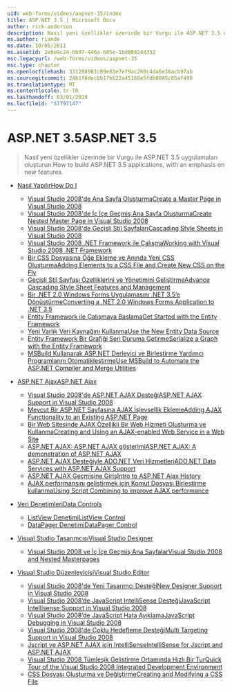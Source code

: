 ```yaml
---
uid: web-forms/videos/aspnet-35/index
title: ASP.NET 3.5 | Microsoft Docs
author: rick-anderson
description: Nasıl yeni özellikler üzerinde bir Vurgu ile ASP.NET 3.5 uygulamaları oluşturun.
ms.author: riande
ms.date: 10/05/2011
ms.assetid: 2e6e9c24-bb97-446a-b05e-1bd88824d352
msc.legacyurl: /web-forms/videos/aspnet-35
msc.type: chapter
ms.openlocfilehash: 331298981c89e83e7ef9ac260c4da6e38acb97ab
ms.sourcegitcommit: 24b1f6decbb17bb22a45166e5fdb0845c65af498
ms.translationtype: MT
ms.contentlocale: tr-TR
ms.lasthandoff: 03/01/2019
ms.locfileid: "57797147"
---
```

<a name="aspnet-35"></a><span data-ttu-id="93e2d-103">ASP.NET 3.5</span><span class="sxs-lookup"><span data-stu-id="93e2d-103">ASP.NET 3.5</span></span>
====================
> <span data-ttu-id="93e2d-104">Nasıl yeni özellikler üzerinde bir Vurgu ile ASP.NET 3.5 uygulamaları oluşturun.</span><span class="sxs-lookup"><span data-stu-id="93e2d-104">How to build ASP.NET 3.5 applications, with an emphasis on new features.</span></span>


- [<span data-ttu-id="93e2d-105">Nasıl Yapılır</span><span class="sxs-lookup"><span data-stu-id="93e2d-105">How Do I</span></span>](how-do-i/index.md)

    - [<span data-ttu-id="93e2d-106">Visual Studio 2008'de Ana Sayfa Oluşturma</span><span class="sxs-lookup"><span data-stu-id="93e2d-106">Create a Master Page in Visual Studio 2008</span></span>](how-do-i/how-do-i-create-a-master-page-in-visual-studio-2008.md)
    - [<span data-ttu-id="93e2d-107">Visual Studio 2008'de İç İçe Geçmiş Ana Sayfa Oluşturma</span><span class="sxs-lookup"><span data-stu-id="93e2d-107">Create Nested Master Page in Visual Studio 2008</span></span>](how-do-i/how-do-i-create-nested-master-page-in-visual-studio-2008.md)
    - [<span data-ttu-id="93e2d-108">Visual Studio 2008'de Geçişli Stil Sayfaları</span><span class="sxs-lookup"><span data-stu-id="93e2d-108">Cascading Style Sheets in Visual Studio 2008</span></span>](how-do-i/how-do-i-cascading-style-sheets-in-visual-studio-2008.md)
    - [<span data-ttu-id="93e2d-109">Visual Studio 2008 .NET Framework ile Çalışma</span><span class="sxs-lookup"><span data-stu-id="93e2d-109">Working with Visual Studio 2008 .NET Framework</span></span>](how-do-i/how-do-i-working-with-visual-studio-2008-net-framework.md)
    - [<span data-ttu-id="93e2d-110">Bir CSS Dosyasına Öğe Ekleme ve Anında Yeni CSS Oluşturma</span><span class="sxs-lookup"><span data-stu-id="93e2d-110">Adding Elements to a CSS File and Create New CSS on the Fly</span></span>](how-do-i/how-do-i-adding-elements-to-a-css-file-and-create-new-css-on-the-fly.md)
    - [<span data-ttu-id="93e2d-111">Geçişli Stil Sayfası Özelliklerini ve Yönetimini Geliştirme</span><span class="sxs-lookup"><span data-stu-id="93e2d-111">Advance Cascading Style Sheet Features and Management</span></span>](how-do-i/how-do-i-advance-cascading-style-sheet-features-and-management.md)
    - [<span data-ttu-id="93e2d-112">Bir .NET 2.0 Windows Forms Uygulamasını .NET 3.5’e Dönüştürme</span><span class="sxs-lookup"><span data-stu-id="93e2d-112">Converting a .NET 2.0 Windows Forms Application to .NET 3.5</span></span>](how-do-i/how-do-i-converting-a-net-20-windows-forms-application-to-net-35.md)
    - [<span data-ttu-id="93e2d-113">Entity Framework ile Çalışmaya Başlama</span><span class="sxs-lookup"><span data-stu-id="93e2d-113">Get Started with the Entity Framework</span></span>](how-do-i/how-do-i-get-started-with-the-entity-framework.md)
    - [<span data-ttu-id="93e2d-114">Yeni Varlık Veri Kaynağını Kullanma</span><span class="sxs-lookup"><span data-stu-id="93e2d-114">Use the New Entity Data Source</span></span>](how-do-i/how-do-i-use-the-new-entity-data-source.md)
    - [<span data-ttu-id="93e2d-115">Entity Framework Bir Grafiği Seri Duruma Getirme</span><span class="sxs-lookup"><span data-stu-id="93e2d-115">Serialize a Graph with the Entity Framework</span></span>](how-do-i/how-do-i-serialize-a-graph-with-the-entity-framework.md)
    - [<span data-ttu-id="93e2d-116">MSBuild Kullanarak ASP.NET Derleyici ve Birleştirme Yardımcı Programlarını Otomatikleştirme</span><span class="sxs-lookup"><span data-stu-id="93e2d-116">Use MSBuild to Automate the ASP.NET Compiler and Merge Utilities</span></span>](how-do-i/how-do-i-use-msbuild-to-automate-the-aspnet-compiler-and-merge-utilities.md)
- [<span data-ttu-id="93e2d-117">ASP.NET Ajax</span><span class="sxs-lookup"><span data-stu-id="93e2d-117">ASP.NET Ajax</span></span>](aspnet-ajax/index.md)

    - [<span data-ttu-id="93e2d-118">Visual Studio 2008'de ASP.NET AJAX Desteği</span><span class="sxs-lookup"><span data-stu-id="93e2d-118">ASP.NET AJAX Support in Visual Studio 2008</span></span>](aspnet-ajax/aspnet-ajax-support-in-visual-studio-2008.md)
    - [<span data-ttu-id="93e2d-119">Mevcut Bir ASP.NET Sayfasına AJAX İşlevsellik Ekleme</span><span class="sxs-lookup"><span data-stu-id="93e2d-119">Adding AJAX Functionality to an Existing ASP.NET Page</span></span>](aspnet-ajax/adding-ajax-functionality-to-an-existing-aspnet-page.md)
    - [<span data-ttu-id="93e2d-120">Bir Web Sitesinde AJAX Özellikli Bir Web Hizmeti Oluşturma ve Kullanma</span><span class="sxs-lookup"><span data-stu-id="93e2d-120">Creating and Using an AJAX-enabled Web Service in a Web Site</span></span>](aspnet-ajax/creating-and-using-an-ajax-enabled-web-service-in-a-web-site.md)
    - [<span data-ttu-id="93e2d-121">ASP.NET AJAX: ASP.NET AJAX gösterimi</span><span class="sxs-lookup"><span data-stu-id="93e2d-121">ASP.NET AJAX: A demonstration of ASP.NET AJAX</span></span>](aspnet-ajax/aspnet-ajax-a-demonstration-of-aspnet-ajax.md)
    - [<span data-ttu-id="93e2d-122">ASP.NET AJAX Desteğiyle ADO.NET Veri Hizmetleri</span><span class="sxs-lookup"><span data-stu-id="93e2d-122">ADO.NET Data Services with ASP.NET AJAX Support</span></span>](aspnet-ajax/adonet-data-services-with-aspnet-ajax-support.md)
    - [<span data-ttu-id="93e2d-123">ASP.NET AJAX Geçmişine Giriş</span><span class="sxs-lookup"><span data-stu-id="93e2d-123">Intro to ASP.NET Ajax History</span></span>](aspnet-ajax/introduction-to-aspnet-ajax-history.md)
    - [<span data-ttu-id="93e2d-124">AJAX performansını geliştirmek için Komut Dosyası Birleştirme kullanma</span><span class="sxs-lookup"><span data-stu-id="93e2d-124">Using Script Combining to improve AJAX performance</span></span>](aspnet-ajax/using-script-combining-to-improve-ajax-performance.md)
- [<span data-ttu-id="93e2d-125">Veri Denetimleri</span><span class="sxs-lookup"><span data-stu-id="93e2d-125">Data Controls</span></span>](data-controls/index.md)

    - [<span data-ttu-id="93e2d-126">ListView Denetimi</span><span class="sxs-lookup"><span data-stu-id="93e2d-126">ListView Control</span></span>](data-controls/the-listview-control.md)
    - [<span data-ttu-id="93e2d-127">DataPager Denetimi</span><span class="sxs-lookup"><span data-stu-id="93e2d-127">DataPager Control</span></span>](data-controls/the-datapager-control.md)
- [<span data-ttu-id="93e2d-128">Visual Studio Tasarımcısı</span><span class="sxs-lookup"><span data-stu-id="93e2d-128">Visual Studio Designer</span></span>](visual-studio-designer/index.md)

    - [<span data-ttu-id="93e2d-129">Visual Studio 2008 ve İç İçe Geçmiş Ana Sayfalar</span><span class="sxs-lookup"><span data-stu-id="93e2d-129">Visual Studio 2008 and Nested Masterpages</span></span>](visual-studio-designer/visual-studio-2008-and-nested-masterpages.md)
- [<span data-ttu-id="93e2d-130">Visual Studio Düzenleyicisi</span><span class="sxs-lookup"><span data-stu-id="93e2d-130">Visual Studio Editor</span></span>](visual-studio-editor/index.md)

    - [<span data-ttu-id="93e2d-131">Visual Studio 2008'de Yeni Tasarımcı Desteği</span><span class="sxs-lookup"><span data-stu-id="93e2d-131">New Designer Support in Visual Studio 2008</span></span>](visual-studio-editor/new-designer-support-in-visual-studio-2008.md)
    - [<span data-ttu-id="93e2d-132">Visual Studio 2008’de JavaScript IntelliSense Desteği</span><span class="sxs-lookup"><span data-stu-id="93e2d-132">JavaScript Intellisense Support in Visual Studio 2008</span></span>](visual-studio-editor/javascript-intellisense-support-in-visual-studio-2008.md)
    - [<span data-ttu-id="93e2d-133">Visual Studio 2008’de JavaScript Hata Ayıklama</span><span class="sxs-lookup"><span data-stu-id="93e2d-133">JavaScript Debugging in Visual Studio 2008</span></span>](visual-studio-editor/javascript-debugging-in-visual-studio-2008.md)
    - [<span data-ttu-id="93e2d-134">Visual Studio 2008'de Çoklu Hedefleme Desteği</span><span class="sxs-lookup"><span data-stu-id="93e2d-134">Multi Targeting Support in Visual Studio 2008</span></span>](visual-studio-editor/multi-targeting-support-in-visual-studio-2008.md)
    - [<span data-ttu-id="93e2d-135">Jscript ve ASP.NET AJAX için IntelliSense</span><span class="sxs-lookup"><span data-stu-id="93e2d-135">IntelliSense for Jscript and ASP.NET AJAX</span></span>](visual-studio-editor/intellisense-for-jscript-and-aspnet-ajax.md)
    - [<span data-ttu-id="93e2d-136">Visual Studio 2008 Tümleşik Geliştirme Ortamında Hızlı Bir Tur</span><span class="sxs-lookup"><span data-stu-id="93e2d-136">Quick Tour of the Visual Studio 2008 Integrated Development Environment</span></span>](visual-studio-editor/quick-tour-of-the-visual-studio-2008-integrated-development-environment.md)
    - [<span data-ttu-id="93e2d-137">CSS Dosyası Oluşturma ve Değiştirme</span><span class="sxs-lookup"><span data-stu-id="93e2d-137">Creating and Modifying a CSS File</span></span>](visual-studio-editor/creating-and-modifying-a-css-file.md)
